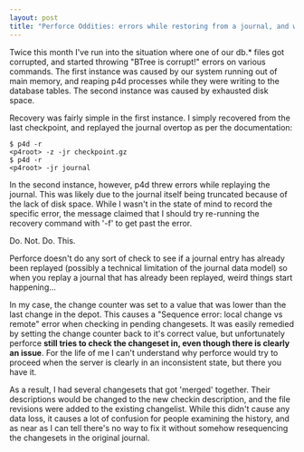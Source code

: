 ```yaml
---
layout: post
title: "Perforce Oddities: errors while restoring from a journal, and what you shouldn't do"
---
```

Twice this month I've run into the situation where one of our db.* files got corrupted, and started throwing "BTree is corrupt!" errors on various commands. The first instance was caused by our system running out of main memory, and reaping p4d processes while they were writing to the database tables. The second instance was caused by exhausted disk space.

Recovery was fairly simple in the first instance. I simply recovered from the last checkpoint, and replayed the journal overtop as per the documentation:
    
    $ p4d -r
    <p4root> -z -jr checkpoint.gz
    $ p4d -r
    <p4root> -jr journal

In the second instance, however, p4d threw errors while replaying the journal. This was likely due to the journal itself being truncated because of the lack of disk space. While I wasn't in the state of mind to record the specific error, the message claimed that I should try re-running the recovery command with '-f' to get past the error.

Do. Not. Do. This.

Perforce doesn't do any sort of check to see if a journal entry has already been replayed (possibly a technical limitation of the journal data model) so when you replay a journal that has already been replayed, weird things start happening...

In my case, the change counter was set to a value that was lower than the last change in the depot. This causes a "Sequence error: local change vs remote" error when checking in pending changesets. It was easily remedied by setting the change counter back to it's correct value, but unfortunately perforce __still tries to check the changeset in, even though there is clearly an issue__. For the life of me I can't understand why perforce would try to proceed when the server is clearly in an inconsistent state, but there you have it.

As a result, I had several changesets that got 'merged' together. Their descriptions would be changed to the new checkin description, and the file revisions were added to the existing changelist. While this didn't cause any data loss, it causes a lot of confusion for people examining the history, and as near as I can tell there's no way to fix it without somehow resequencing the changesets in the original journal.

